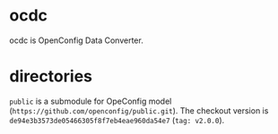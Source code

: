 # ocdc
ocdc is OpenConfig Data Converter.

# directories

`public` is a submodule for OpeConfig model
(`https://github.com/openconfig/public.git`). The checkout version is
`de94e3b3573de05466305f8f7eb4eae960da54e7` (`tag: v2.0.0`).